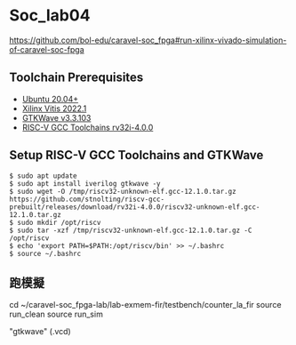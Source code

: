 # Soc_lab04
https://github.com/bol-edu/caravel-soc_fpga#run-xilinx-vivado-simulation-of-caravel-soc-fpga

## Toolchain Prerequisites
* [Ubuntu 20.04+](https://releases.ubuntu.com/focal/)
* [Xilinx Vitis 2022.1](https://www.xilinx.com/support/download/index.html/content/xilinx/en/downloadNav/vivado-design-tools/2022-1.html)
* [GTKWave v3.3.103](https://gtkwave.sourceforge.net/)
* [RISC-V GCC Toolchains rv32i-4.0.0](https://github.com/stnolting/riscv-gcc-prebuilt)

## Setup RISC-V GCC Toolchains and GTKWave
```shell
$ sudo apt update
$ sudo apt install iverilog gtkwave -y
$ sudo wget -O /tmp/riscv32-unknown-elf.gcc-12.1.0.tar.gz https://github.com/stnolting/riscv-gcc-prebuilt/releases/download/rv32i-4.0.0/riscv32-unknown-elf.gcc-12.1.0.tar.gz
$ sudo mkdir /opt/riscv
$ sudo tar -xzf /tmp/riscv32-unknown-elf.gcc-12.1.0.tar.gz -C /opt/riscv
$ echo 'export PATH=$PATH:/opt/riscv/bin' >> ~/.bashrc
$ source ~/.bashrc
```
## 跑模擬

cd ~/caravel-soc_fpga-lab/lab-exmem-fir/testbench/counter_la_fir
source run_clean
source run_sim

 "gtkwave" (.vcd)



